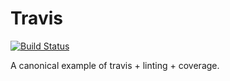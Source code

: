 # Travis

[![Build Status](https://travis-ci.com/kylematoba/travis.svg?branch=master)](https://travis-ci.com/kylematoba/travis)

<!---
[![Coverage Status](https://coveralls.io/repos/github/A-star-vengers/xword/badge.svg?branch=master)](https://coveralls.io/github/A-star-vengers/xword?branch=master)
-->


A canonical example of travis + linting + coverage.


